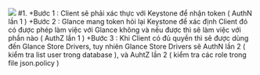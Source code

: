 ﻿<img src="https://slack-files.com/files-tmb/T02QZ38QK-F0A3GHW2U-402f4a89bf/screenshot_1_360.png">
#1.
  +Bước 1 : Client sẽ phải xác thực với Keystone để nhận token ( AuthN lần 1 ) 
  +Bước 2 : Glance mang token hỏi lại Keystone để xác định Client đó có được phép làm việc với Glance không và nếu được thì sẽ làm việc với phần nào ( AuthZ lần 1 )
  +Bước 3 : Khi Client có đủ quyền thì sẽ được dùng đến Glance Store Drivers, tuy nhiên Glance Store Drivers sẽ AuthN lần 2 ( kiểm tra list user trong database ), và AuhtZ lần 2 ( kiểm tra các role trong file json.policy ) 
